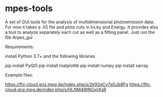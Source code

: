 # mpes-tools
A set of GUI tools for the analysis of multidimensional photoemission data. 
For now it takes a .h5 file and plots cuts in kx,ky and Energy. It provides also a tool to analyze separately each cut as well as a fitting panel.
Just run the file Arpes_gui

Requirements:

install Python 3.7+ and the following libraries

pip install PyQt5
pip install matplotlib
pip install numpy
pip install xarray


Example files:

https://fhi-cloud.gnz.mpg.de/index.php/s/2k92qCy7sGJb8Fg
https://fhi-cloud.gnz.mpg.de/index.php/s/HLNM48tNGxjiXsR
